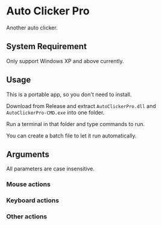 # Auto Clicker Pro
Another auto clicker.

## System Requirement

Only support Windows XP and above currently.

## Usage

This is a portable app, so you don't need to install.

Download from Release and extract `AutoClickerPro.dll` and `AutoClickerPro-CMD.exe` into one folder.

Run a terminal in that folder and type commands to run.

You can create a batch file to let it run automatically.

## Arguments

All parameters are case insensitive.

### Mouse actions

### Keyboard actions

### Other actions
